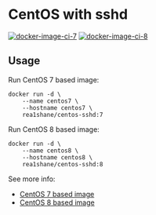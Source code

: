 # CentOS with sshd

[![docker-image-ci-7](https://github.com/rea1shane/docker-centos-sshd/actions/workflows/docker-image-ci-7.yml/badge.svg)](https://github.com/rea1shane/docker-centos-sshd/actions/workflows/docker-image-ci-7.yml)
[![docker-image-ci-8](https://github.com/rea1shane/docker-centos-sshd/actions/workflows/docker-image-ci-8.yml/badge.svg)](https://github.com/rea1shane/docker-centos-sshd/actions/workflows/docker-image-ci-8.yml)

## Usage

Run CentOS 7 based image:

```shell
docker run -d \
    --name centos7 \
    --hostname centos7 \
    rea1shane/centos-sshd:7
```

Run CentOS 8 based image:

```shell
docker run -d \
    --name centos8 \
    --hostname centos8 \
    rea1shane/centos-sshd:8
```

See more info:

- [CentOS 7 based image](https://github.com/rea1shane/docker-centos-sshd/tree/main/7)
- [CentOS 8 based image](https://github.com/rea1shane/docker-centos-sshd/tree/main/8)
